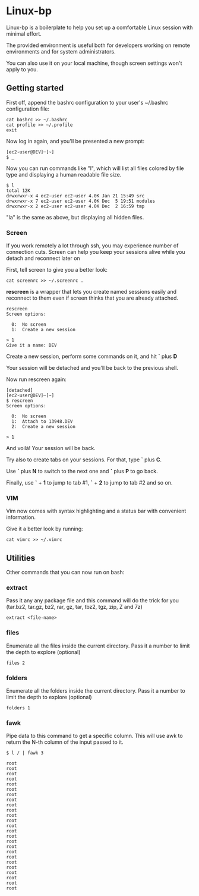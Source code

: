 # Linux-bp
Linux-bp is a boilerplate to help you set up a comfortable Linux session with minimal effort.

The provided environment is useful both for developers working on remote environments and for system administrators. 

You can also use it on your local machine, though screen settings won't apply to you.

## Getting started
First off, append the bashrc configuration to your user's ~/.bashrc configuration file:

	cat bashrc >> ~/.bashrc	
	cat profile >> ~/.profile
	exit

Now log in again, and you'll be presented a new prompt:

	[ec2-user@DEV]─[~]
	$ _

Now you can run commands like "l", which will list all files colored by file type and displaying a human readable file size.

	$ l
	total 12K
	drwxrwxr-x 4 ec2-user ec2-user 4.0K Jan 21 15:49 src
	drwxrwxr-x 7 ec2-user ec2-user 4.0K Dec  5 19:51 modules
	drwxrwxr-x 2 ec2-user ec2-user 4.0K Dec  2 16:59 tmp

"la" is the same as above, but displaying all hidden files. 

### Screen
If you work remotely a lot through ssh, you may experience number of connection cuts. Screen can help you keep your sessions alive while you detach and reconnect later on

First, tell screen to give you a better look:

	cat screenrc >> ~/.screenrc	.

**rescreen** is a wrapper that lets you create named sessions easily and reconnect to them even if screen thinks that you are already attached. 

	rescreen
	Screen options:
	
	  0:  No screen
	  1:  Create a new session
	
	> 1
	Give it a name: DEV

Create a new session, perform some commands on it, and hit **\`** plus **D** 

Your session will be detached and you'll be back to the previous shell. 

Now run rescreen again:

	[detached]
	[ec2-user@DEV]─[~]
	$ rescreen
	Screen options:
	
	  0:  No screen
	  1:  Attach to 13948.DEV
	  2:  Create a new session
	
	> 1

And voilà! Your session will be back. 

Try also to create tabs on your sessions. For that, type **\`** plus **C**.

Use **\`** plus **N** to switch to the next one and **\`** plus **P** to go back.

Finally, use **\`** + **1** to jump to tab #1,  **\`** + **2** to jump to tab #2 and so on.

### VIM
Vim now comes with syntax highlighting and a status bar with convenient information. 

Give it a better look by running:

	cat vimrc >> ~/.vimrc

## Utilities
Other commands that you can now run on bash:
### extract
Pass it any any package file and this command will do the trick for you (tar.bz2, tar.gz, bz2, rar, gz, tar, tbz2, tgz, zip, Z and 7z)

	extract <file-name>

### files
Enumerate all the files inside the current directory. Pass it a number to limit the depth to explore (optional)

	files 2


### folders
Enumerate all the folders inside the current directory. Pass it a number to limit the depth to explore (optional)

	folders 1
	
### fawk
Pipe data to this command to get a specific column. This will use awk to return the N-th column of the input passed to it.

	$ l / | fawk 3
	
	root
	root
	root
	root
	root
	root
	root
	root
	root
	root
	root
	root
	root
	root
	root
	root
	root
	root
	root
	root
	root
	root
	root
	root
	root

